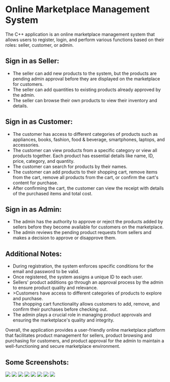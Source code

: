 # Online Marketplace Management System
The C++ application is an online marketplace management system that allows users to register, login, and perform various functions based on their roles: seller, customer, or admin.

## Sign in as Seller:
<ul>
<li>The seller can add new products to the system, but the products are pending admin approval before they are displayed on the marketplace for customers.</li>
<li>The seller can add quantities to existing products already approved by the admin.</li>
<li>The seller can browse their own products to view their inventory and details.</li>
</ul>

## Sign in as Customer:
<ul>
  
<li>The customer has access to different categories of products such as appliances, books, fashion, food & beverage, smartphones, laptops, and accessories.</li>
<li>The customer can view products from a specific category or view all products together. Each product has essential details like name, ID, price, category, and quantity.</li>
<li>The customer can search for products by their names.</li>
<li>The customer can add products to their shopping cart, remove items from the cart, remove all products from the cart, or confirm the cart's content for purchase.</li>
<li>After confirming the cart, the customer can view the receipt with details of the purchased items and total cost.</li> 
</ul>

## Sign in as Admin:
<ul>
  <li>The admin has the authority to approve or reject the products added by sellers before they become available for customers on the marketplace.</li>
<li>The admin reviews the pending product requests from sellers and makes a decision to approve or disapprove them.</li>
</ul>

## Additional Notes:
<ul>
<li>During registration, the system enforces specific conditions for the email and password to be valid.</li> 
<li>Once registered, the system assigns a unique ID to each user.</li> 
<li>Sellers' product additions go through an approval process by the admin to ensure product quality and relevance.</li> 
<li>>Customers have access to different categories of products to explore and purchase.</li
<li>The shopping cart functionality allows customers to add, remove, and confirm their purchases before checking out.</li>
<li>The admin plays a crucial role in managing product approvals and ensuring the marketplace's quality and integrity.</li>
</ul>

Overall, the application provides a user-friendly online marketplace platform that facilitates product management for sellers, product browsing and purchasing for customers, and product approval for the admin to maintain a well-functioning and secure marketplace environment.


## Some Screenshots: 
<div>
  <img src = "https://github.com/Fares3993/Online-Marketplace-Management-System/assets/84674642/73a6515a-ed84-4afe-8193-bdc086ce4c13">
  <img src = "https://github.com/Fares3993/Online-Marketplace-Management-System/assets/84674642/71a08c36-8e5c-419f-8154-5b6d561044a8">
  <img src = "https://github.com/Fares3993/Online-Marketplace-Management-System/assets/84674642/49edb310-4371-44cd-a30f-60d70c4016dd">
  <img src = "https://github.com/Fares3993/Online-Marketplace-Management-System/assets/84674642/ac5fd04c-edd9-4c91-8373-55e5ac4e5230">
  <img src = "https://github.com/Fares3993/Online-Marketplace-Management-System/assets/84674642/055359ec-b647-4a86-ad5b-cd9f76aa4eca">
  <img src = "https://github.com/Fares3993/Online-Marketplace-Management-System/assets/84674642/1705fdbf-b8de-4c95-9533-42c79d03c7d9">
  <img src = "https://github.com/Fares3993/Online-Marketplace-Management-System/assets/84674642/935f1ef8-8b65-46ab-a1b6-ec8b8890631d">
  <img src = "https://github.com/Fares3993/Online-Marketplace-Management-System/assets/84674642/eddb18ad-aa1c-4cb0-867d-cbc11c1be52a">
</div>
